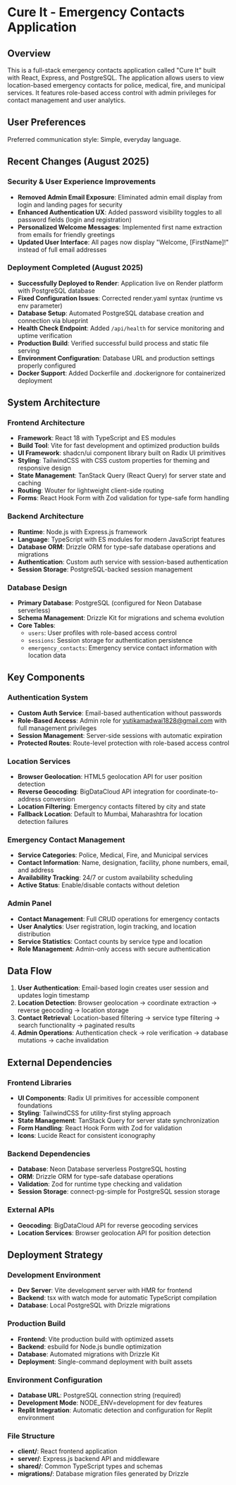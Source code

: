 # Cure It - Emergency Contacts Application

## Overview

This is a full-stack emergency contacts application called "Cure It" built with React, Express, and PostgreSQL. The application allows users to view location-based emergency contacts for police, medical, fire, and municipal services. It features role-based access control with admin privileges for contact management and user analytics.

## User Preferences

Preferred communication style: Simple, everyday language.

## Recent Changes (August 2025)

### Security & User Experience Improvements
- **Removed Admin Email Exposure**: Eliminated admin email display from login and landing pages for security
- **Enhanced Authentication UX**: Added password visibility toggles to all password fields (login and registration)
- **Personalized Welcome Messages**: Implemented first name extraction from emails for friendly greetings
- **Updated User Interface**: All pages now display "Welcome, [FirstName]!" instead of full email addresses

### Deployment Completed (August 2025)
- **Successfully Deployed to Render**: Application live on Render platform with PostgreSQL database
- **Fixed Configuration Issues**: Corrected render.yaml syntax (runtime vs env parameter)
- **Database Setup**: Automated PostgreSQL database creation and connection via blueprint
- **Health Check Endpoint**: Added `/api/health` for service monitoring and uptime verification
- **Production Build**: Verified successful build process and static file serving
- **Environment Configuration**: Database URL and production settings properly configured
- **Docker Support**: Added Dockerfile and .dockerignore for containerized deployment

## System Architecture

### Frontend Architecture
- **Framework**: React 18 with TypeScript and ES modules
- **Build Tool**: Vite for fast development and optimized production builds
- **UI Framework**: shadcn/ui component library built on Radix UI primitives
- **Styling**: TailwindCSS with CSS custom properties for theming and responsive design
- **State Management**: TanStack Query (React Query) for server state and caching
- **Routing**: Wouter for lightweight client-side routing
- **Forms**: React Hook Form with Zod validation for type-safe form handling

### Backend Architecture
- **Runtime**: Node.js with Express.js framework
- **Language**: TypeScript with ES modules for modern JavaScript features
- **Database ORM**: Drizzle ORM for type-safe database operations and migrations
- **Authentication**: Custom auth service with session-based authentication
- **Session Storage**: PostgreSQL-backed session management

### Database Design
- **Primary Database**: PostgreSQL (configured for Neon Database serverless)
- **Schema Management**: Drizzle Kit for migrations and schema evolution
- **Core Tables**:
  - `users`: User profiles with role-based access control
  - `sessions`: Session storage for authentication persistence
  - `emergency_contacts`: Emergency service contact information with location data

## Key Components

### Authentication System
- **Custom Auth Service**: Email-based authentication without passwords
- **Role-Based Access**: Admin role for yutikamadwai1828@gmail.com with full management privileges
- **Session Management**: Server-side sessions with automatic expiration
- **Protected Routes**: Route-level protection with role-based access control

### Location Services
- **Browser Geolocation**: HTML5 geolocation API for user position detection
- **Reverse Geocoding**: BigDataCloud API integration for coordinate-to-address conversion
- **Location Filtering**: Emergency contacts filtered by city and state
- **Fallback Location**: Default to Mumbai, Maharashtra for location detection failures

### Emergency Contact Management
- **Service Categories**: Police, Medical, Fire, and Municipal services
- **Contact Information**: Name, designation, facility, phone numbers, email, and address
- **Availability Tracking**: 24/7 or custom availability scheduling
- **Active Status**: Enable/disable contacts without deletion

### Admin Panel
- **Contact Management**: Full CRUD operations for emergency contacts
- **User Analytics**: User registration, login tracking, and location distribution
- **Service Statistics**: Contact counts by service type and location
- **Role Management**: Admin-only access with secure authentication

## Data Flow

1. **User Authentication**: Email-based login creates user session and updates login timestamp
2. **Location Detection**: Browser geolocation → coordinate extraction → reverse geocoding → location storage
3. **Contact Retrieval**: Location-based filtering → service type filtering → search functionality → paginated results
4. **Admin Operations**: Authentication check → role verification → database mutations → cache invalidation

## External Dependencies

### Frontend Libraries
- **UI Components**: Radix UI primitives for accessible component foundations
- **Styling**: TailwindCSS for utility-first styling approach
- **State Management**: TanStack Query for server state synchronization
- **Form Handling**: React Hook Form with Zod for validation
- **Icons**: Lucide React for consistent iconography

### Backend Dependencies
- **Database**: Neon Database serverless PostgreSQL hosting
- **ORM**: Drizzle ORM for type-safe database operations
- **Validation**: Zod for runtime type checking and validation
- **Session Storage**: connect-pg-simple for PostgreSQL session storage

### External APIs
- **Geocoding**: BigDataCloud API for reverse geocoding services
- **Location Services**: Browser geolocation API for position detection

## Deployment Strategy

### Development Environment
- **Dev Server**: Vite development server with HMR for frontend
- **Backend**: tsx with watch mode for automatic TypeScript compilation
- **Database**: Local PostgreSQL with Drizzle migrations

### Production Build
- **Frontend**: Vite production build with optimized assets
- **Backend**: esbuild for Node.js bundle optimization
- **Database**: Automated migrations with Drizzle Kit
- **Deployment**: Single-command deployment with built assets

### Environment Configuration
- **Database URL**: PostgreSQL connection string (required)
- **Development Mode**: NODE_ENV=development for dev features
- **Replit Integration**: Automatic detection and configuration for Replit environment

### File Structure
- **client/**: React frontend application
- **server/**: Express.js backend API and middleware
- **shared/**: Common TypeScript types and schemas
- **migrations/**: Database migration files generated by Drizzle